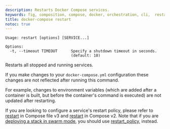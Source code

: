 ```yaml
---
description: Restarts Docker Compose services.
keywords: fig, composition, compose, docker, orchestration, cli,  restart
title: docker-compose restart
notoc: true
---
```


```none
Usage: restart [options] [SERVICE...]

Options:
  -t, --timeout TIMEOUT      Specify a shutdown timeout in seconds.
                             (default: 10)
```

Restarts all stopped and running services.

If you make changes to your `docker-compose.yml` configuration these changes are not reflected after running this command.

For example, changes to environment variables (which are added after a container is built, but before the container's command is executed) are not updated after restarting.

If you are looking to configure a service's restart policy, please refer to
[restart](../compose-file/compose-file-v3.md#restart) in Compose file v3 and
[restart](../compose-file/compose-file-v2.md#restart) in Compose v2. Note that if
you are [deploying a stack in swarm mode](../../engine/reference/commandline/stack_deploy.md),
you should use [restart_policy](../compose-file/compose-file-v3/#restart_policy), instead.
